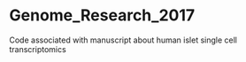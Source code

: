 # Genome_Research_2017
Code associated with manuscript about human islet single cell transcriptomics 
